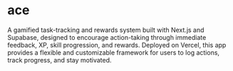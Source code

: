 # ace
 A gamified task-tracking and rewards system built with Next.js and Supabase, designed to encourage action-taking through immediate feedback, XP, skill progression, and rewards. Deployed on Vercel, this app provides a flexible and customizable framework for users to log actions, track progress, and stay motivated.
